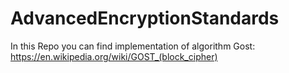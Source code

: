 # AdvancedEncryptionStandards
In this Repo you can find implementation of algorithm Gost:
https://en.wikipedia.org/wiki/GOST_(block_cipher)
